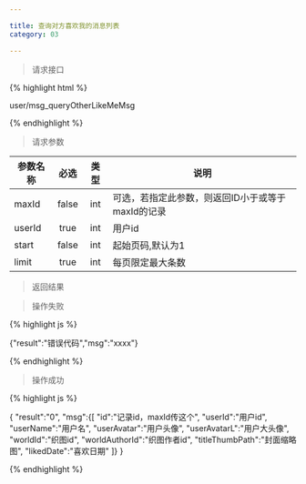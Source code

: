 ```yaml
---

title: 查询对方喜欢我的消息列表
category: 03

---
```


> 请求接口

{% highlight html %}

user/msg_queryOtherLikeMeMsg

{% endhighlight %}

> 请求参数

|参数名称			|必选		|类型		|说明									
|-------------------|:---------:|:---------:|--------------------------------------------
|maxId				|false		|int		|可选，若指定此参数，则返回ID小于或等于maxId的记录
|userId				|true		|int		|用户id
|start				|false		|int		|起始页码,默认为1
|limit				|true		|int		|每页限定最大条数

> 返回结果

> 操作失败

{% highlight js %}

{"result":"错误代码","msg":"xxxx"}

{% endhighlight %}

> 操作成功

{% highlight js %}

{
	"result":"0",
	"msg":{[
		"id":"记录id，maxId传这个",
		"userId":"用户id",
		"userName":"用户名",
		"userAvatar":"用户头像",
		"userAvatarL":"用户大头像",
		"worldId":"织图id",
		"worldAuthorId":"织图作者id",
		"titleThumbPath":"封面缩略图",
		"likedDate":"喜欢日期"
	]}
}

{% endhighlight %}
